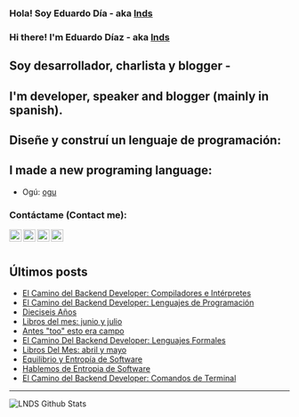 
### Hola! Soy Eduardo Día - aka [lnds][website]

### Hi there! I'm Eduardo Díaz - aka [lnds][website] 

## Soy desarrollador, charlista y blogger -

## I'm developer, speaker and blogger (mainly in spanish).

## Diseñe y construí un lenguaje de programación:

## I made a new programing language:

- Ogú: [ogu]

### Contáctame (Contact me):

[<img align="left" alt="lnds | Twitter" width="22px" src="https://cdn.jsdelivr.net/npm/simple-icons@v3/icons/twitter.svg">][twitter]

[<img align="left" alt="ediaz | LinkedIn" width="22px" src="https://cdn.jsdelivr.net/npm/simple-icons@v3/icons/linkedin.svg">][linkedin]

[<img align="left" alt="ediaz | Facebook" width="22px" src="https://cdn.jsdelivr.net/npm/simple-icons@v3/icons/facebook.svg">][facebook]


[<img align="left" alt="lnds | Patreon" width="22px" src="https://cdn.jsdelivr.net/npm/simple-icons@v3/icons/ko-fi.svg">][kofi]
<br>
<br>

## Últimos posts

<!-- BLOG-POST-LIST:START -->
- [El Camino del Backend Developer: Compiladores e Intérpretes](https://www.programando.org/blog/2021/08/22/el-camino-del-backend-developer-compiladores-e-interpretes/)
- [El Camino del Backend Developer: Lenguajes de Programación](https://www.programando.org/blog/2021/08/07/el-camino-del-backend-developer-lenguajes-de-programacion/)
- [Dieciseis Años](https://lnds.net/blog/lnds/2021/07/31/dieciseis-anos/)
- [Libros del mes: junio y julio](https://lnds.net/blog/lnds/2021/07/31/libros-del-mes-junio-y-julio/)
- [Antes "too" esto era campo](https://lnds.net/blog/lnds/2021/07/11/antes-too-esto-era-campo/)
- [El Camino Del Backend Developer: Lenguajes Formales](https://www.programando.org/blog/2021/06/28/el-camino-del-backend-developer-lenguajes-formales/)
- [Libros Del Mes: abril y mayo](https://lnds.net/blog/lnds/2021/05/30/libros-del-mes-abril-y-mayo/)
- [Equilibrio y Entropía de Software](https://lnds.net/blog/lnds/2021/05/16/equilibrio-y-entropia-de-software/)
- [Hablemos de Entropia de Software](https://lnds.net/blog/lnds/2021/05/08/hablemos-de-entropia-de-software/)
- [El Camino del Backend Developer: Comandos de Terminal](https://www.programando.org/blog/2021/04/24/el-camino-del-backend-developer-comandos-de-terminal/)
<!-- BLOG-POST-LIST:END -->


---

<img align="left" alt="LNDS  Github Stats" src="https://github-readme-stats.vercel.app/api?username=lnds&show_icons=true&hide_border=true" />


[website]: https://lnds.net/
[website]: https://programando.org/
[website]: https://akarru.com/
[twitter]: https://twitter.com/lnds
[linkedin]: https://www.linkedin.com/in/ediaz/
[facebook]: https://www.facebook.com/EduardoDiazCortes
[kofi]: https://ko-fi.com/lnds

[ogu]: https://github.com/ogu-lang